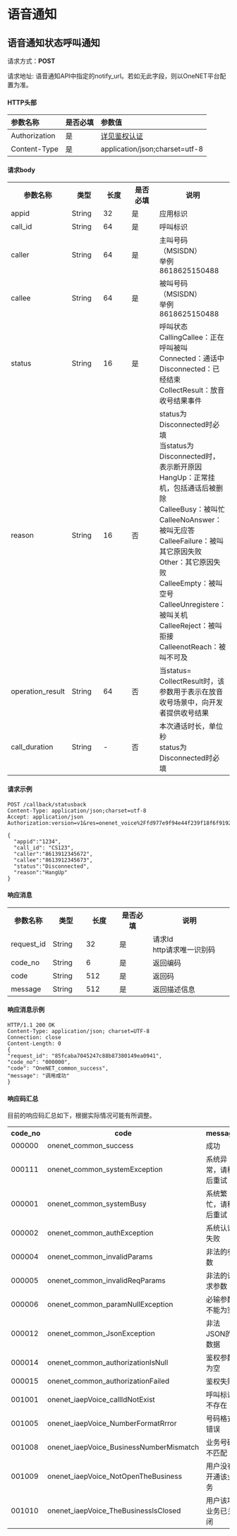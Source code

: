 # 语音通知

## 语音通知状态呼叫通知

请求方式：**POST**

请求地址: 语音通知API中指定的notify_url。若如无此字段，则以OneNET平台配置为准。

#### HTTP头部

|参数名称|是否必填|参数值|
|:-|:-|:-|
|Authorization|是|[详见鉴权认证](/book/API/authentication.md)|
|Content-Type|是|application/json;charset=utf-8|


#### 请求body

<table>
<tr><th width="18%">参数名称</th><th width="15%">类型</th><th width="15%">长度</th><th width="15%">是否必填</th><th>说明</th></tr>
<tr><td>appid</td><td>String</td><td>32</td><td>是</td><td>应用标识</td></tr>
<tr><td>call_id</td><td>String</td><td>64</td><td>是</td><td>呼叫标识</td></tr>
<tr><td>caller</td><td>String</td><td>64</td><td>是</td><td>主叫号码（MSISDN）<br>举例8618625150488</td></tr>
<tr><td>callee</td><td>String</td><td>64</td><td>是</td><td>被叫号码（MSISDN）<br>举例8618625150488</td></tr>
<tr><td>status</td><td>String</td><td>16</td><td>是</td><td>呼叫状态<br>CallingCallee：正在呼叫被叫<br>Connected：通话中<br>Disconnected：已经结束<br>CollectResult：放音收号结果事件
</td></tr>
<tr><td>reason</td><td>String</td><td>16</td><td>否</td><td>status为Disconnected时必填<br>当status为Disconnected时，表示断开原因<br>HangUp：正常挂机，包括通话后被删除<br>CalleeBusy：被叫忙<br>CalleeNoAnswer：被叫无应答<br>CalleeFailure：被叫其它原因失败<br>Other：其它原因失败<br>CalleeEmpty：被叫空号<br>CalleeUnregistere：被叫关机<br>CalleeReject：被叫拒接<br>CalleenotReach：被叫不可及</td></tr>
<tr><td>operation_result</td><td>String</td><td>64</td><td>否</td><td>当status= CollectResult时，该参数用于表示在放音收号场景中，向开发者提供收号结果</td></tr>
<tr><td>call_duration</td><td>String</td><td>-</td><td>否</td><td>本次通话时长，单位秒<br>status为Disconnected时必填</td></tr>
</table>

#### 请求示例
    POST /callback/statusback
    Content-Type: application/json;charset=utf-8
    Accept: application/json
    Authorization:version=v1&res=onenet_voice%2Ffd977e9f94e44f239f18f6f919282569&et=1568341874&method=md5&sign=uMJm8NxLshHNkW9qqQF1Gg%3D%3D

    {
      "appid":"1234",
      "call_id": "CS123",
      "caller":"8613912345672",
      "callee":"8613912345673",
      "status":"Disconnected",
      "reason":"HangUp"
    }



#### 响应消息

<table>
<tr><th width="15%">参数名称</th><th width="15%">类型</th><th width="15%">长度</th><th width="15%">是否必填</th><th>说明</th></tr>
<tr><td>request_id</td><td>String</td><td>32</td><td>是</td><td>请求Id<br>http请求唯一识别码</td></tr>
<tr><td>code_no</td><td>String</td><td>6</td><td>是</td><td>返回编码</td></tr>
<tr><td>code</td><td>String</td><td>512</td><td>是</td><td>返回码</td></tr>
<tr><td>message</td><td>String</td><td>512</td><td>是</td><td>返回描述信息</td></tr>
</table>



#### 响应消息示例
    HTTP/1.1 200 OK
    Content-Type: application/json; charset=UTF-8
    Connection: close
    Content-Length: 0
    {
    "request_id": "85fcaba7045247c88b87380149ea0941",
    "code_no": "000000",
    "code": "OneNET_common_success",
    "message": "调用成功"
    }

#### 响应码汇总
目前的响应码汇总如下，根据实际情况可能有所调整。
<table>
<tr><th width="25%">code_no</th><th width="40%">code</th><th>message</th></tr>
<tr><td>000000</td><td>onenet_common_success</td><td>成功</td></tr>
<tr><td>000111</td><td>onenet_common_systemException</td><td>系统异常，请稍后重试</td></tr>
<tr><td>000001</td><td>onenet_common_systemBusy</td><td>系统繁忙，请稍后重试</td></tr>
<tr><td>000002</td><td>onenet_common_authException</td><td>系统认证失败</td></tr>
<tr><td>000004</td><td>onenet_common_invalidParams</td><td>非法的参数</td></tr>
<tr><td>000005</td><td>onenet_common_invalidReqParams</td><td>非法的请求参数</td></tr>
<tr><td>000006</td><td>onenet_common_paramNullException</td><td>必输参数不能为空</td></tr>
<tr><td>000012</td><td>onenet_common_JsonException</td><td>非法JSON的数据</td></tr>
<tr><td>000014</td><td>onenet_common_authorizationIsNull</td><td>鉴权参数为空</td></tr>
<tr><td>000015</td><td>onenet_common_authorizationFailed</td><td>鉴权失败</td></tr>
<tr><td>001001</td><td>onenet_iaepVoice_callIdNotExist</td><td>呼叫标识不存在</td></tr>
<tr><td>001005</td><td>onenet_iaepVoice_NumberFormatRrror</td><td>号码格式错误</td></tr>
<tr><td>001008</td><td>onenet_iaepVoice_BusinessNumberMismatch</td><td>业务号码不匹配</td></tr>
<tr><td>001009</td><td>onenet_iaepVoice_NotOpenTheBusiness</td><td>用户没有开通该业务</td></tr>
<tr><td>001010</td><td>onenet_iaepVoice_TheBusinessIsClosed</td><td>用户该项业务已关闭</td></tr>
</table>